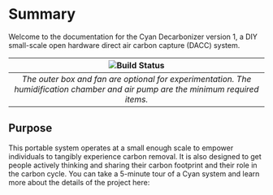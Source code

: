 # Summary

Welcome to the documentation for the Cyan Decarbonizer version 1, a DIY small-scale open hardware direct air carbon capture (DACC) system.

| ![Build Status](./assets/imgs/assemblyinst/cyan_side_view_annotated.png) |
|:--:|
| *The outer box and fan are optional for experimentation. The humidification chamber and air pump are the minimum required items.* |

## Purpose

This portable system operates at a small enough scale to empower individuals to tangibly experience carbon removal. It is also designed to get people actively thinking and sharing their carbon footprint and their role in the carbon cycle.
You can take a 5-minute tour of a Cyan system and learn more about the details of the project here:
